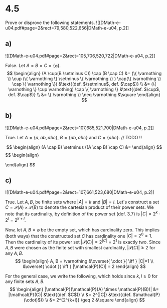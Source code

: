 
# 4.5
Prove or disprove the following statements.
![[DMath-e-u04.pdf#page=2&rect=79,580,522,656|DMath-e-u04, p.2]]

## a)
![[DMath-e-u04.pdf#page=2&rect=105,706,520,722|DMath-e-u04, p.2]]

False. Let $A=B=C=\{ \varnothing \}$.
$$
\begin{align}
(A \cup(B \setminus C)) \cap (B \cap C) &= (\{ \varnothing \} \cup (\{ \varnothing \} \setminus \{ \varnothing \} ) \cap(\{ \varnothing \} \cap \{ \varnothing \}) &\text{(def. $\setminus$, def. $\cap$)} \\
&= (\{ \varnothing \} \cup \varnothing) \cap \{ \varnothing \} &\text{(def. $\cup$, def. $\cap$)} \\
&= \{  \varnothing \} \neq \varnothing &\square
\end{align}
$$


## b)
![[DMath-e-u04.pdf#page=2&rect=107,685,521,700|DMath-e-u04, p.2]]

True. Let $A= \{ a, ab, abc \}$, $B=\{ ab, abc \}$ and $C=\{ abc \}$.
// TODO !!

$$
\begin{align}
(A \cap B) \setminus ((A \cap B) \cap C) &= 
\end{align}
$$
$$
\begin{align}

\end{align}
$$

## c)
![[DMath-e-u04.pdf#page=2&rect=107,661,523,680|DMath-e-u04, p.2]]

True. Let $A, B$, be finite sets where $|A|=k$ and $|B|=l$. Let's construct a set $C=\mathcal{P}(A) \times \mathcal{P}(B)$ to denote the cartesian product of their power sets. We note that its cardinality, by definition of the power set (def. 3.7) is $|C|=2^{k} \cdot 2^{l} = 2^{k+l}$.

Now, let $A, B= \varnothing$ be the empty set, which has cardinality zero. This implies (both ways) that the constructed set $C$ has cardinality one $|C|=2^{0}=1$. Then the cardinality of its power set $|\mathcal{P}(C)|=2^{|C|}=2^{1}$ is exactly two. Since $A, B$ were chosen as the finite set with smallest cardinality, $|\mathcal{P}(C)| \geq 2$ for any $A, B$.
$$
\begin{align}
A, B = \varnothing &\overset{ \cdot }{ \iff } |C|=1 \\
&\overset{ \cdot }{ \iff } |\mathcal{P}(C)| = 2
\end{align}
$$

For the general case, we write the following, which holds since $k, l \geq 0$ for any finite sets $A, B$.
$$
\begin{align}
|\mathcal{P}(\mathcal{P}(A) \times \mathcal{P}(B))| &= |\mathcal{P}(C)| &\text{(def. $C$)} \\
&= 2^{|C|} &\text{(def. $\mathcal{P}(\cdot)$)} \\
&= 2^{2^{k+l}} \geq 2 &\square
\end{align}
$$

